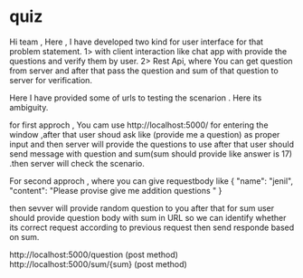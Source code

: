 # quiz


Hi team , Here , I have developed two kind for user interface for that problem statement.
1> with client interaction like chat app with provide the questions and verify them by user.
2> Rest Api, where You can get question from server and after that pass the question and sum of that question to server for verification.


Here I have provided some of urls to testing the scenarion . Here its ambiguity.

for first approch ,  You cam use http://localhost:5000/ for entering the window ,after that user shoud ask like (provide me a question) as 
proper input and then server will provide the questions to use after that user should send message with question and sum(sum should provide like 
answer is 17) .then server will check the scenario.


For second approch , where you can give requestbody like 
{
    "name": "jenil",
    "content": "Please provise give me addition questions "
}

then sevver will provide random question to you after that for sum user should provide question body with sum in URL 
so we can identify whether its correct request according to previous request then send responde based on sum.

http://localhost:5000/question (post method)
http://localhost:5000/sum/{sum} (post method)



